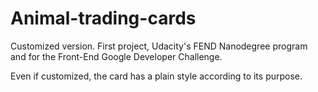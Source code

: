 # Animal-trading-cards

Customized version.
First project, Udacity's FEND Nanodegree program and for the Front-End Google Developer Challenge.

Even if customized, the card has a plain style according to its purpose.
